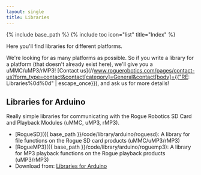 ```yaml
---
layout: single
title: Libraries
---
```

{% include base_path %}
{% include toc icon="list" title="Index" %}

Here you'll find libraries for different platforms.

We're looking for as many platforms as possible.  So if you write a library for a platform (that doesn't already exist here), we'll give you a uMMC/uMP3/rMP3!  [Contact us](//www.roguerobotics.com/pages/contact-us?form_type=contact&contact[category]=General&contact[body]={{"RE: Libraries%0d%0d" | escape_once}}), and ask us for more details!

## Libraries for Arduino

Really simple libraries for communicating with the Rogue Robotics SD Card and Playback Modules (uMMC, uMP3, rMP3).

  * [RogueSD]({{ base_path }}/code/library/arduino/roguesd): A library for file functions on the Rogue SD card products (uMMC/uMP3/rMP3)
  * [RogueMP3]({{ base_path }}/code/library/arduino/roguemp3): A library for MP3 playback functions on the Rogue playback products (uMP3/rMP3)
  * Download from: [Libraries for Arduino](http://code.google.com/p/rogue-code/)
